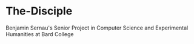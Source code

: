 # The-Disciple
Benjamin Sernau's Senior Project in Computer Science and Experimental Humanities at Bard College
